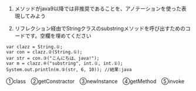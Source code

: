 1. メソッドがjava9以降では非推奨であることを、アノテーションを使った表現してみよう
  

2. リフレクション経由でStringクラスのsubstringメソッドを呼び出すためのコードです。空欄を埋めてください
  ```
  var clazz = String.①;
  var con = clazz.②(String.①);
  var str = con.③("こんにちは、java!");
  var m = clazz.④("substring", int.①, int.①);
  System.out.println(m.⑤(str, 6, 10)); //結果:java
  ```
  ①class　②getConstractor　③newInstance　④getMethod　⑤invoke